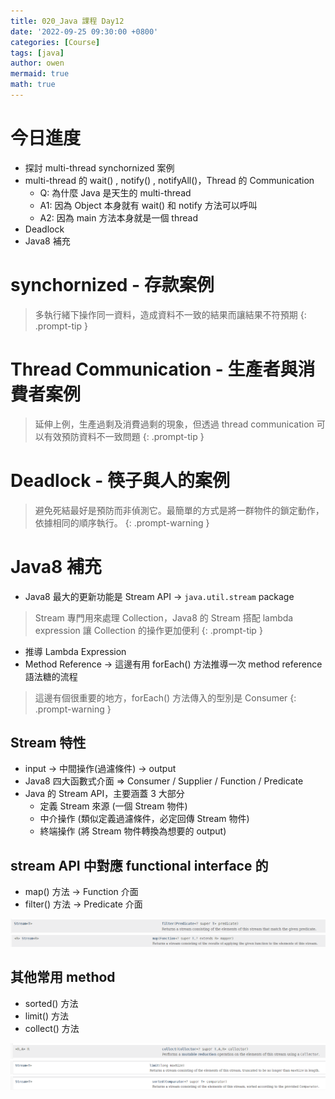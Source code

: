 ```yaml
---
title: 020_Java 課程 Day12
date: '2022-09-25 09:30:00 +0800'
categories: [Course]
tags: [java]
author: owen
mermaid: true
math: true
--- 
```


# 今日進度
- 探討 multi-thread synchornized 案例
- multi-thread 的 wait() , notify() , notifyAll()，Thread 的 Communication
    - Q: 為什麼 Java 是天生的 multi-thread
    - A1: 因為 Object 本身就有 wait() 和 notify 方法可以呼叫
    - A2: 因為 main 方法本身就是一個 thread
- Deadlock
- Java8 補充


# synchornized - 存款案例

> 多執行緒下操作同一資料，造成資料不一致的結果而讓結果不符預期
{: .prompt-tip }


# Thread Communication - 生產者與消費者案例

> 延伸上例，生產過剩及消費過剩的現象，但透過 thread communication 可以有效預防資料不一致問題
{: .prompt-tip }


# Deadlock - 筷子與人的案例

> 避免死結最好是預防而非偵測它。最簡單的方式是將一群物件的鎖定動作，依據相同的順序執行。
{: .prompt-warning }


# Java8 補充
- Java8 最大的更新功能是 Stream API -> `java.util.stream` package

> Stream 專門用來處理 Collection，Java8 的 Stream 搭配 lambda expression 讓 Collection 的操作更加便利
{: .prompt-tip }

- 推導 Lambda Expression
- Method Reference -> 這邊有用 forEach() 方法推導一次 method reference 語法糖的流程

> 這邊有個很重要的地方，forEach() 方法傳入的型別是 Consumer
{: .prompt-warning }

## Stream 特性
- input -> 中間操作(過濾條件) -> output
- Java8 四大函數式介面 => Consumer / Supplier / Function / Predicate
- Java 的 Stream API，主要涵蓋 3 大部分
    - 定義 Stream 來源 (一個 Stream 物件)
    - 中介操作 (類似定義過濾條件，必定回傳 Stream 物件)
    - 終端操作 (將 Stream 物件轉換為想要的 output)

## stream API 中對應 functional interface 的
- map() 方法 -> Function 介面
- filter() 方法 -> Predicate 介面

![](/commons/image/20220925/000_stream.png)
![](/commons/image/20220925/001_stream.png)

## 其他常用 method
- sorted() 方法
- limit() 方法
- collect() 方法

![](/commons/image/20220925/002_stream.png)
![](/commons/image/20220925/003_stream.png)
![](/commons/image/20220925/004_stream.png)